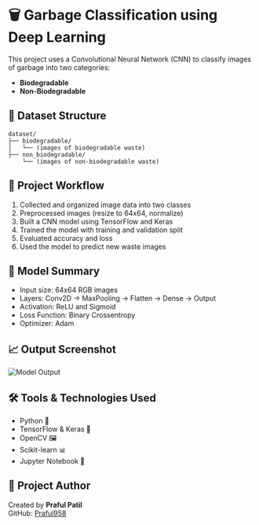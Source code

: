 
# 🗑️ Garbage Classification using Deep Learning

This project uses a Convolutional Neural Network (CNN) to classify images of garbage into two categories:
- **Biodegradable**
- **Non-Biodegradable**

## 📁 Dataset Structure

```
dataset/
├── biodegradable/
│   └── (images of biodegradable waste)
├── non_biodegradable/
    └── (images of non-biodegradable waste)
```

## 🚀 Project Workflow

1. Collected and organized image data into two classes
2. Preprocessed images (resize to 64x64, normalize)
3. Built a CNN model using TensorFlow and Keras
4. Trained the model with training and validation split
5. Evaluated accuracy and loss
6. Used the model to predict new waste images

## 🧠 Model Summary

- Input size: 64x64 RGB images
- Layers: Conv2D → MaxPooling → Flatten → Dense → Output
- Activation: ReLU and Sigmoid
- Loss Function: Binary Crossentropy
- Optimizer: Adam

## 📈 Output Screenshot

![Model Output](mock_output_screenshot.png)

## 🛠️ Tools & Technologies Used

- Python 🐍
- TensorFlow & Keras 🧠
- OpenCV 🖼️
- Scikit-learn 📊
- Jupyter Notebook 📓

## 📄 Project Author

Created by **Praful Patil**  
GitHub: [Praful958](https://github.com/Praful958)
